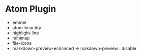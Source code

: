 # Atom Plugin
+ emmet
+ atom-beautify
+ highlight-line
+ minimap
+ file-icons
+ markdown-preview-enhanced
  ⇒ makdown-preview : disable
